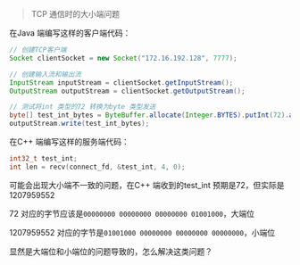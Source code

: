 >TCP 通信时的大小端问题

在Java 端编写这样的客户端代码：

```java
// 创建TCP客户端
Socket clientSocket = new Socket("172.16.192.128", 7777);

// 创建输入流和输出流
InputStream inputStream = clientSocket.getInputStream();
OutputStream outputStream = clientSocket.getOutputStream();

// 测试将int 类型的72 转换为byte 类型发送
byte[] test_int_bytes = ByteBuffer.allocate(Integer.BYTES).putInt(72).array();
outputStream.write(test_int_bytes);
```

在C++ 端编写这样的服务端代码：

```c++
int32_t test_int;
int len = recv(connect_fd, &test_int, 4, 0);
```

可能会出现大小端不一致的问题，在C++ 端收到的test_int 预期是72，但实际是1207959552

72 对应的字节应该是`00000000 00000000 00000000 01001000`，大端位

1207959552 对应的字节是`01001000 00000000 00000000 00000000`，小端位

显然是大端位和小端位的问题导致的，怎么解决这类问题？

